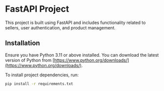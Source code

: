 # FastAPI Project

This project is built using FastAPI and includes functionality related to sellers, user authentication, and product management.

## Installation

Ensure you have Python 3.11 or above installed. You can download the latest version of Python from [https://www.python.org/downloads/](https://www.python.org/downloads/).

To install project dependencies, run:

```bash
pip install -r requirements.txt
